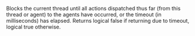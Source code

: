 Blocks the current thread until all actions dispatched thus
  far (from this thread or agent) to the agents have occurred, or the
  timeout (in milliseconds) has elapsed. Returns logical false if
  returning due to timeout, logical true otherwise.